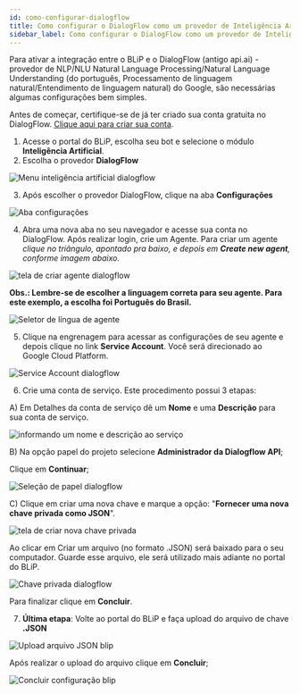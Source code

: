 ```yaml
---
id: como-configurar-dialogflow
title: Como configurar o DialogFlow como um provedor de Inteligência Artificial
sidebar_label: Como configurar o DialogFlow como um provedor de Inteligência Artificial
---
```


Para ativar a integração entre o BLiP e o DialogFlow (antigo api.ai) - provedor de NLP/NLU Natural Language Processing/Natural Language Understanding (do português, Processamento de linguagem natural/Entendimento de linguagem natural) do Google, são necessárias algumas configurações bem simples.

Antes de começar, certifique-se de já ter criado sua conta gratuita no DialogFlow. [Clique aqui para criar sua conta](https://console.dialogflow.com/api-client/#/login).

1) Acesse o portal do BLiP, escolha seu bot e selecione o módulo **Inteligência Artificial**.  
2) Escolha o provedor **DialogFlow**  

![Menu inteligência artificial dialogflow](/img/ai/nlp/nlp-como-configurar-dialogflow-1.png)<br>

3) Após escolher o provedor DialogFlow, clique na aba **Configurações**

![Aba configurações](/img/ai/nlp/nlp-como-configurar-dialogflow-2.png)<br>

4) Abra uma nova aba no seu navegador e acesse sua conta no DialogFlow. Após realizar login, crie um Agente. Para criar um agente *clique no triângulo, apontado pra baixo, e depois em **Create new agent**, conforme imagem abaixo.*

![tela de criar agente dialogflow](/img/ai/nlp/nlp-como-configurar-dialogflow-3.png)<br>

**Obs.: Lembre-se de escolher a linguagem correta para seu agente. Para este exemplo, a escolha foi Português do Brasil.**

![Seletor de língua de agente](/img/ai/nlp/nlp-como-configurar-dialogflow-4.png)<br>

5) Clique na engrenagem para acessar as configurações de seu agente e depois clique no link **Service Account**. Você será direcionado ao Google Cloud Platform.

![Service Account dialogflow](/img/ai/nlp/nlp-como-configurar-dialogflow-5.png)<br>

6) Crie uma conta de serviço. Este procedimento possui 3 etapas:

A) Em Detalhes da conta de serviço dê um **Nome** e uma **Descrição** para sua conta de serviço.

![informando um nome e descrição ao serviço](/img/ai/nlp/nlp-como-configurar-dialogflow-6.png)<br>

B) Na opção papel do projeto selecione **Administrador da Dialogflow API**;  

Clique em **Continuar**;

![Seleção de papel dialogflow](/img/ai/nlp/nlp-como-configurar-dialogflow-7.png)<br>

C) Clique em criar uma nova chave e marque a opção: "**Fornecer uma nova chave privada como JSON**".

![tela de criar nova chave privada](/img/ai/nlp/nlp-como-configurar-dialogflow-8.png)<br>

Ao clicar em Criar um arquivo (no formato .JSON) será baixado para o seu computador. Guarde esse arquivo, ele será utilizado mais adiante no portal do BLiP.

![Chave privada dialogflow](/img/ai/nlp/nlp-como-configurar-dialogflow-9.png)

Para finalizar clique em **Concluir**.

7) **Última etapa**: Volte ao portal do BLiP e faça upload do arquivo de chave **.JSON**

![Upload arquivo JSON blip](/img/ai/nlp/nlp-como-configurar-dialogflow-11.png)<br>

Após realizar o upload do arquivo clique em **Concluir**;

![Concluir configuração blip](/img/ai/nlp/nlp-como-configurar-dialogflow-12.png)<br>
